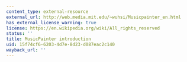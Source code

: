 ```yaml
---
content_type: external-resource
external_url: http://web.media.mit.edu/~wuhsi/Musicpainter_en.html
has_external_license_warning: true
license: https://en.wikipedia.org/wiki/All_rights_reserved
status: ''
title: MusicPainter introduction
uid: 15f74cf6-6203-4d7e-8d23-d087eac2c140
wayback_url: ''
---
```

